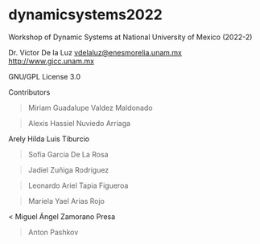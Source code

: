 # dynamicsystems2022
Workshop of Dynamic Systems at National University of Mexico (2022-2)

Dr. Victor De la Luz
vdelaluz@enesmorelia.unam.mx
http://www.gicc.unam.mx

GNU/GPL License 3.0

Contributors

> Miriam Guadalupe Valdez Maldonado

> Alexis Hassiel Nuviedo Arriaga

Arely Hilda Luis Tiburcio

> Sofia Garcia De La Rosa

> Jadiel Zuñiga Rodriguez

> Leonardo Ariel Tapia Figueroa

> Mariela Yael Arias Rojo 

< Miguel Ángel Zamorano Presa


> Anton Pashkov
